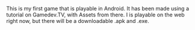 This is my first game that is playable in Android. It has been made using a tutorial on Gamedev.TV, with Assets from there. I is playable on the web right now, but there will be a downloadable .apk and .exe. 
